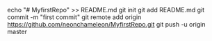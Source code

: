echo "# MyfirstRepo" >> README.md
git init
git add README.md
git commit -m "first commit"
git remote add origin https://github.com/neonchameleon/MyfirstRepo.git
git push -u origin master
